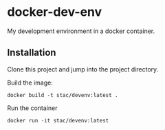 # docker-dev-env
My development environment in a docker container.

## Installation

Clone this project and jump into the project directory.

Build the image:

    docker build -t stac/devenv:latest .

Run the container

    docker run -it stac/devenv:latest
